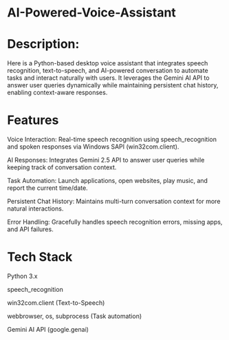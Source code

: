# AI-Powered-Voice-Assistant



# Description:
Here is a Python-based desktop voice assistant that integrates speech recognition, text-to-speech, and AI-powered conversation to automate tasks and interact naturally with users. It leverages the Gemini AI API to answer user queries dynamically while maintaining persistent chat history, enabling context-aware responses.

# Features

Voice Interaction: Real-time speech recognition using speech_recognition and spoken responses via Windows SAPI (win32com.client).

AI Responses: Integrates Gemini 2.5 API to answer user queries while keeping track of conversation context.

Task Automation: Launch applications, open websites, play music, and report the current time/date.

Persistent Chat History: Maintains multi-turn conversation context for more natural interactions.

Error Handling: Gracefully handles speech recognition errors, missing apps, and API failures.

# Tech Stack

Python 3.x

speech_recognition

win32com.client (Text-to-Speech)

webbrowser, os, subprocess (Task automation)

Gemini AI API (google.genai)
